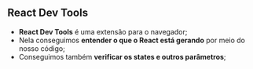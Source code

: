 ## React Dev Tools

- **React Dev Tools** é uma extensão para o navegador;
- Nela conseguimos **entender o que o React está gerando** por meio do nosso código;
- Conseguimos também **verificar os states e outros parâmetros**;